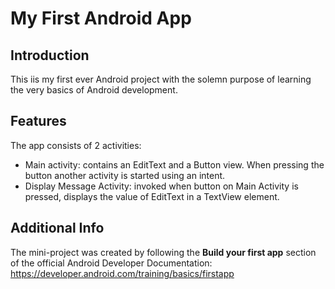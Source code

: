 # My First Android App

## Introduction

This iis my first ever Android project with the solemn purpose of learning the very basics of Android development.

## Features

The app consists of 2 activities:

- Main activity: contains an EditText and a Button view. When pressing the button another activity is started using an intent.
- Display Message Activity: invoked when button on Main Activity is pressed, displays the value of EditText in a TextView element.

## Additional Info

The mini-project was created by following the **Build your first app** section of the official Android Developer Documentation:
https://developer.android.com/training/basics/firstapp
